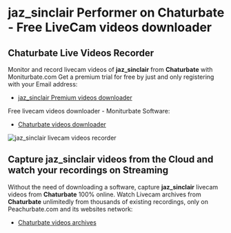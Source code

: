 # jaz_sinclair Performer on Chaturbate - Free LiveCam videos downloader

## Chaturbate Live Videos Recorder

Monitor and record livecam videos of **jaz_sinclair** from **Chaturbate** with Moniturbate.com
Get a premium trial for free by just and only registering with your Email address:
* [jaz_sinclair Premium videos downloader](https://moniturbate.com/request-demo-licence-key.html)

Free livecam videos downloader - Moniturbate Software:
* [Chaturbate videos downloader](https://moniturbate.com/moniturbate-download-software.html)

![jaz_sinclair livecam videos recorder](https://peachurnet.com/templates/moniturbate-software.png)


## Capture jaz_sinclair videos from the Cloud and watch your recordings on Streaming

Without the need of downloading a software, capture **jaz_sinclair** livecam videos from **Chaturbate** 100% online.
Watch Livecam archives from **Chaturbate** unlimitedly from thousands of existing recordings, only on Peachurbate.com and its websites network:
* [Chaturbate videos archives](https://peachurnet.com/)